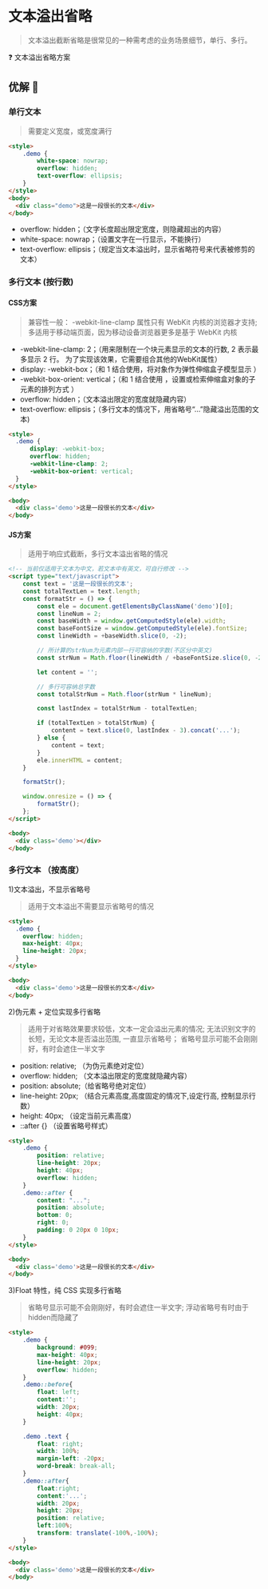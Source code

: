 # 文本溢出省略

> 文本溢出截断省略是很常见的一种需考虑的业务场景细节，单行、多行。

❓ 文本溢出省略方案

## 优解 🚀

### 单行文本

> 需要定义宽度，或宽度满行

```html
<style>
    .demo {
        white-space: nowrap;
        overflow: hidden;
        text-overflow: ellipsis;
    }
</style>
<body>
  <div class="demo">这是一段很长的文本</div>
</body>
```

- overflow: hidden；（文字长度超出限定宽度，则隐藏超出的内容）
- white-space: nowrap；（设置文字在一行显示，不能换行）
- text-overflow: ellipsis；（规定当文本溢出时，显示省略符号来代表被修剪的文本）

### 多行文本 (按行数)

#### CSS方案

> 兼容性一般： -webkit-line-clamp 属性只有 WebKit 内核的浏览器才支持; 多适用于移动端页面，因为移动设备浏览器更多是基于 WebKit 内核

- -webkit-line-clamp: 2；（用来限制在一个块元素显示的文本的行数, 2 表示最多显示 2 行。 为了实现该效果，它需要组合其他的WebKit属性）
- display: -webkit-box；（和 1 结合使用，将对象作为弹性伸缩盒子模型显示 ）
- -webkit-box-orient: vertical；（和 1 结合使用 ，设置或检索伸缩盒对象的子元素的排列方式 ）
- overflow: hidden；（文本溢出限定的宽度就隐藏内容）
- text-overflow: ellipsis；（多行文本的情况下，用省略号“…”隐藏溢出范围的文本)

```html
<style>
  .demo {
      display: -webkit-box;
      overflow: hidden;
      -webkit-line-clamp: 2;
      -webkit-box-orient: vertical;
  }
</style>

<body>
  <div class='demo'>这是一段很长的文本</div>
</body>
```

#### JS方案

> 适用于响应式截断，多行文本溢出省略的情况

```html
<!-- 当前仅适用于文本为中文，若文本中有英文，可自行修改 -->
<script type="text/javascript">
    const text = '这是一段很长的文本';
    const totalTextLen = text.length;
    const formatStr = () => {
        const ele = document.getElementsByClassName('demo')[0];
        const lineNum = 2;
        const baseWidth = window.getComputedStyle(ele).width;
        const baseFontSize = window.getComputedStyle(ele).fontSize;
        const lineWidth = +baseWidth.slice(0, -2);

        // 所计算的strNum为元素内部一行可容纳的字数(不区分中英文)
        const strNum = Math.floor(lineWidth / +baseFontSize.slice(0, -2));

        let content = '';

        // 多行可容纳总字数
        const totalStrNum = Math.floor(strNum * lineNum);

        const lastIndex = totalStrNum - totalTextLen;

        if (totalTextLen > totalStrNum) {
            content = text.slice(0, lastIndex - 3).concat('...');
        } else {
            content = text;
        }
        ele.innerHTML = content;
    }

    formatStr();

    window.onresize = () => {
        formatStr();
    };
</script>

<body>
  <div class='demo'></div>
</body>
```

### 多行文本 （按高度）

1)文本溢出，不显示省略号

> 适用于文本溢出不需要显示省略号的情况

```html
<style>
  .demo {
    overflow: hidden;
    max-height: 40px;
    line-height: 20px;
  }
</style>

<body>
  <div class='demo'>这是一段很长的文本</div>
</body>
```

2)伪元素 + 定位实现多行省略

> 适用于对省略效果要求较低，文本一定会溢出元素的情况; 无法识别文字的长短，无论文本是否溢出范围, 一直显示省略号； 省略号显示可能不会刚刚好，有时会遮住一半文字

- position: relative; （为伪元素绝对定位）
- overflow: hidden; （文本溢出限定的宽度就隐藏内容）
- position: absolute;（给省略号绝对定位）
- line-height: 20px; （结合元素高度,高度固定的情况下,设定行高, 控制显示行数）
- height: 40px; （设定当前元素高度）
- ::after {}  （设置省略号样式）

```html
<style>
    .demo {
        position: relative;
        line-height: 20px;
        height: 40px;
        overflow: hidden;
    }
    .demo::after {
        content: "...";
        position: absolute;
        bottom: 0;
        right: 0;
        padding: 0 20px 0 10px;
    }
</style>

<body>
  <div class='demo'>这是一段很长的文本</div>
</body>
```

3)Float 特性，纯 CSS 实现多行省略

> 省略号显示可能不会刚刚好，有时会遮住一半文字; 浮动省略号有时由于hidden而隐藏了

```html
<style>
    .demo {
        background: #099;
        max-height: 40px;
        line-height: 20px;
        overflow: hidden;
    }
    .demo::before{
        float: left;
        content:'';
        width: 20px;
        height: 40px;
    }

    .demo .text {
        float: right;
        width: 100%;
        margin-left: -20px;
        word-break: break-all;
    }
    .demo::after{
        float:right;
        content:'...';
        width: 20px;
        height: 20px;
        position: relative;
        left:100%;
        transform: translate(-100%,-100%);
    }
</style>

<body>
  <div class='demo'>这是一段很长的文本</div>
</body>
```
